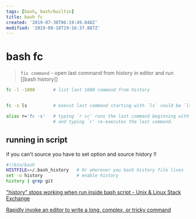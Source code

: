 ```yaml
---
tags: [bash, bash/builtin]
title: bash fc
created: '2019-07-30T06:19:49.048Z'
modified: '2019-08-18T19:16:37.887Z'
---
```


# bash fc
> `fix command` - open last command from history in editor and run
[[bash history]]

```sh
fc -l -1000       # list last 1000 command from history


fc -s ls          # execut last command starting with `ls` could be `ls -lah`

alias r='fc -s'   # typing `r cc' runs the last command beginning with `cc' 
                  # and typing `r' re-executes the last command.
```


## running in script 
if you can't source you have to set option and source history !!
```sh
#!/bin/bash
HISTFILE=~/.bash_history   # Or wherever you bash history file lives
set -o history             # enable history
history | grep git
```

["history" stops working when run inside bash script - Unix & Linux Stack Exchange](https://unix.stackexchange.com/a/112362/193945)

[Rapidly invoke an editor to write a long, complex, or tricky command](https://www.commandlinefu.com/commands/view/1446/rapidly-invoke-an-editor-to-write-a-long-complex-or-tricky-command)
